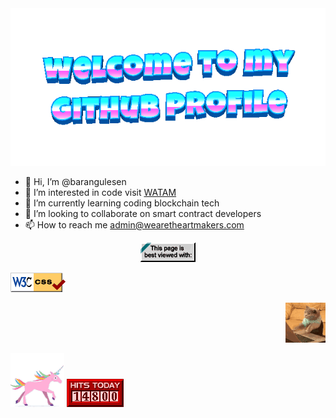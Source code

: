  <img src="assets/welcome-header.gif" />
 
- 👋 Hi, I’m @barangulesen
- 👀 I’m interested in code visit [WATAM](https://github.com/WeAreTheArtMakers/)
- 🌱 I’m currently learning coding blockchain tech
- 💞️ I’m looking to collaborate on smart contract developers
- 📫 How to reach me admin@wearetheartmakers.com

  
<!---
barangulesen/barangulesen is a ✨ special ✨ repository because its `README.md` (this file) appears on your GitHub profile.
You can click the Preview link to take a look at your changes.
--->

<p align="center">
  <img src="assets/badge1.gif" />
</p>
<p align="left">
  <img src="assets/badge2.gif" />
</p>
<p align="right">
  <img src="assets/cat-typing.gif" />
</p>
 <img src="assets/unicorn.gif" />
 <img src="assets/counter.gif" />

